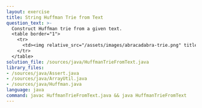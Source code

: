 ```yaml
---
layout: exercise
title: String Huffman Trie from Text
question_text: >-
  Construct Huffman trie from a given text.
  <table border="1">
    <tr>
      <td><img relative_src="/assets/images/abracadabra-trie.png" title="abracadabra-trie"></td>
    </tr>
  </table>
solution_file: /sources/java/HuffmanTrieFromText.java
library_files:
- /sources/java/Assert.java
- /sources/java/ArrayUtil.java
- /sources/java/Huffman.java
language: java
command: javac HuffmanTrieFromText.java && java HuffmanTrieFromText
---
```

